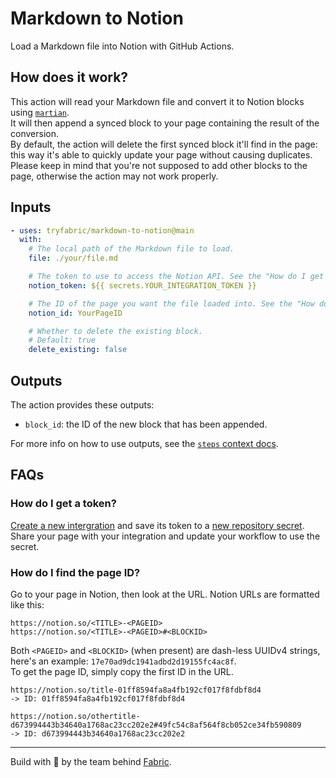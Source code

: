 # Markdown to Notion

Load a Markdown file into Notion with GitHub Actions.

## How does it work?

This action will read your Markdown file and convert it to Notion blocks using [`martian`](https://github.com/instantish/martian).  
It will then append a synced block to your page containing the result of the conversion.  
By default, the action will delete the first synced block it'll find in the page: this way it's able to quickly update your page without causing duplicates. Please keep in mind that you're not supposed to add other blocks to the page, otherwise the action may not work properly.

## Inputs

```yaml
- uses: tryfabric/markdown-to-notion@main
  with:
    # The local path of the Markdown file to load.
    file: ./your/file.md

    # The token to use to access the Notion API. See the "How do I get a token?" FAQ for more info.
    notion_token: ${{ secrets.YOUR_INTEGRATION_TOKEN }}

    # The ID of the page you want the file loaded into. See the "How do I find the page ID?" FAQ for more info.
    notion_id: YourPageID

    # Whether to delete the existing block.
    # Default: true
    delete_existing: false
```

## Outputs

The action provides these outputs:

- `block_id`: the ID of the new block that has been appended.

For more info on how to use outputs, see the [`steps` context docs](https://docs.github.com/en/actions/learn-github-actions/contexts#steps-context).

## FAQs

### How do I get a token?

[Create a new intergration](https://www.notion.so/my-integrations) and save its token to a [new repository secret](https://docs.github.com/en/actions/security-guides/encrypted-secrets#creating-encrypted-secrets-for-a-repository).  
Share your page with your integration and update your workflow to use the secret.

### How do I find the page ID?

Go to your page in Notion, then look at the URL. Notion URLs are formatted like this:

```none
https://notion.so/<TITLE>-<PAGEID>
https://notion.so/<TITLE>-<PAGEID>#<BLOCKID>
```

Both `<PAGEID>` and `<BLOCKID>` (when present) are dash-less UUIDv4 strings, here's an example: `17e70ad9dc1941adbd2d19155fc4ac8f`.  
To get the page ID, simply copy the first ID in the URL.

```none
https://notion.so/title-01ff8594fa8a4fb192cf017f8fdbf8d4
-> ID: 01ff8594fa8a4fb192cf017f8fdbf8d4

https://notion.so/othertitle-d673994443b34640a1768ac23cc202e2#49fc54c8af564f8cb052ce34fb590809
-> ID: d673994443b34640a1768ac23cc202e2
```

---

Build with :blue_heart: by the team behind [Fabric](https://tryfabric.com).
